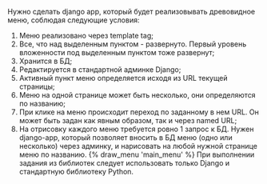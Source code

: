 Нужно сделать django app, который будет реализовывать древовидное меню, соблюдая
следующие условия:
1) Меню реализовано через template tag;
2) Все, что над выделенным пунктом - развернуто. Первый уровень вложенности под
выделенным пунктом тоже развернут;
3) Хранится в БД;
4) Редактируется в стандартной админке Django;
5) Активный пункт меню определяется исходя из URL текущей страницы;
6) Меню на одной странице может быть несколько, они определяются по названию;
7) При клике на меню происходит переход по заданному в нем URL. Он может быть задан как
явным образом, так и через named URL;
8) На отрисовку каждого меню требуется ровно 1 запрос к БД.
Нужен django-app, который позволяет вносить в БД меню (одно или несколько) через
админку, и нарисовать на любой нужной странице меню по названию.
{% draw_menu 'main_menu' %}
При выполнении задания из библиотек следует использовать только Django и стандартную
библиотеку Python.
